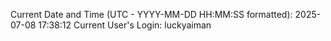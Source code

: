 Current Date and Time (UTC - YYYY-MM-DD HH:MM:SS formatted): 2025-07-08 17:38:12
Current User's Login: luckyaiman

